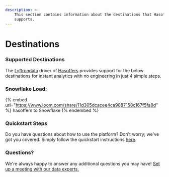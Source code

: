 ```yaml
---
description: >-
    This section contains information about the destinations that Hasoffers
    supports.
---
```


# Destinations

### Supported Destinations

The [Lyftrondata](https://www.lyftrondata.com/) driver of [Hasoffers](https://www.lyftrondata.com/integration/hasoffers/) provides support for the below destinations for instant analytics with no engineering in just 4 simple steps.

### Snowflake Load:

{% embed url="https://www.loom.com/share/11d305dcacee4ca9887158c167f5fa8d" %}
hasoffers to Snowflake
{% endembed %}

### Quickstart Steps

Do you have questions about how to use the platform? Don't worry; we've got you covered. Simply follow the quickstart instructions [here](../../../quickstart-steps.md).

### Questions? <a href="#questions" id="questions"></a>

We're always happy to answer any additional questions you may have! [Set up a meeting with our data experts.](https://www.lyftrondata.com/book-a-meeting/)
